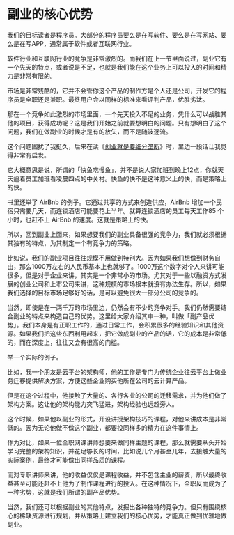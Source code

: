 # 副业的核心优势

我们的目标读者是程序员。大部分的程序员要么是在写软件、要么是在写网站、要么是在写APP，通常属于软件或者互联网行业。

软件行业和互联网行业的竞争是非常激烈的。而我们在上一节里面说过，副业它有一个先天的特点，或者说是不足，也就是我们能在这个业务上可以投入的时间和精力是非常有限的。

市场是非常残酷的，它并不会管你这个产品的制作方是个人还是公司，开发它的程序员是全职还是兼职。最终用户会以同样的标准来看评判产品，优胜劣汰。

那在一个竞争如此激烈的市场里面，一个先天投入不足的业务，凭什么可以战胜其他的项目，获得成功呢？这是我们开始之前就要想明白的问题。只有想明白了这个问题，我们在做副业的时候才是有的放矢，而不是随波逐流。

这个问题困扰了我挺久，后来在读《[创业就是要细分垄断](https://item.jd.com/12157096.html)》时，里边一段话让我觉得非常有启发。

它大概意思是说，所谓的「快鱼吃慢鱼」，并不是说人家加班到晚上12点，你就天天逼着员工加班看凌晨四点的中关村。快鱼的快不是这种意义上的快，而是策略上的快。

书里还举了 AirBnb 的例子。它通过共享的方式来创造供应，AirBnb 增加一个民宿只需要几天，而连锁酒店可能要花上半年。就算连锁酒店的员工每天工作85 个小时，也赶不上 AirBnb 的速度。这就是策略上的快。


所以，回到副业上面来，如果想要我们的副业具备很强的竞争力，我们就必须根据其独有的特点，为其制定一个有竞争力的策略。

比如说，我们的副业项目往往规模不用做到特别大。因为如果我们想做到财务自由，那么1000万左右的人民币基本上也就够了。1000万这个数字对个人来讲可能很多，但是对于企业来讲，其实是一个非常小的市场。尤其对于一些以融资方式发展的创业公司和上市公司来讲，这种规模的市场根本就没有办法生存。所以，如果我们选择的目标市场足够好的话，是可以避免很大一部分公司的竞争的。


当然，即使是在一两千万的市场里边，仍然会有不少的竞争对手。我们仍然需要结合副业的特点来构造自己的优势。这里给大家介绍其中一种，叫做「副产品优势」。我们本身是有正职工作的，通过日常工作，会积累很多的经验知识和其他资源。如果我们把这些东西利用起来，把它做成副业的产品的话，它的成本是非常低的，而在深度上，往往又会有很高的门槛。

举一个实际的例子。

比如，我一个朋友是云平台的架构师，他的工作是专门为传统企业往云平台上做业务迁移提供解决方案，方便这些企业购买他所在公司的云计算产品。

但是在这个过程中，他接触了大量的、各行各业的公司的迁移需求，并为他们做了架构方案。这让他的架构能力突飞猛进，架构经验也远超旁人。

这个时候，如果他以副业的形式，开设讲授架构技巧的课程，对他来讲成本是非常低的。因为无论他做不做这个副业，都要投同样多的精力在这件事情上。

作为对比，如果一位全职网课讲师想要来做同样主题的课程，那么就需要从头开始学习完整的架构知识，并花足够长的时间，比如说几个月甚至几年，去接触大量的实际案例，最终才可能做出同样品质的课程。

而对专职讲师来讲，他的收益仅仅是课程收益，并不包含主业的薪资，所以最终收益甚至可能还赶不上他为了制作课程进行的投入。在这种情况下，全职反而成为了一种劣势，这就是我们所谓的副产品优势。

当然，我们还可以根据副业的其他特点，发掘出各种独特的竞争力。但只有围绕核心的稀缺资源进行规划，并从策略上建立我们的核心优势，才能真正做到优雅地做副业。
